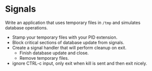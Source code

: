 # Signals

Write an application that uses temporary files in `/tmp` and simulates database operations.
* Stamp your temporary files with your PID extension.
* Block critical sections of database update from signals.
* Create a signal handler that will perform cleanup on exit.
    * Finish database update and close.
    * Remove temporary files.
* ignore CTRL-c input, only exit when kill is sent and then exit nicely.
